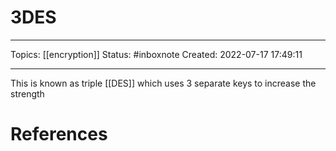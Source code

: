 # 3DES
---
Topics: [[encryption]]
Status: #inboxnote
Created: 2022-07-17 17:49:11

---

This is known as triple [[DES]] which uses 3 separate keys to increase the strength

# References
